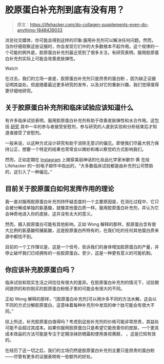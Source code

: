 # 胶原蛋白补充剂到底有没有用？

> 原文：<https://lifehacker.com/do-collagen-supplements-even-do-anything-1848439033>

浏览社交媒体，你可能会得到这样的印象:服用补充剂可以解决任何问题。然而，当你仔细观察这些证据时，你会发现它们中的大多数根本不起作用。这个规律的一个可能的例外是，胶原蛋白补充剂最近受到了很多关注，有研究表明，服用胶原蛋白补充剂实际上可能会改善皮肤弹性。

Watch

在过去，我们的立场一直是，胶原蛋白补充剂只是昂贵的蛋白粉 ，因为缺乏证据证明其益处。但是随着最近更多研究的发布，以及对它的重新兴趣，我们觉得值得更仔细地研究。

## 关于胶原蛋白补充剂和临床试验应该知道什么

有许多临床试验表明，服用胶原蛋白补充剂有助于改善皮肤弹性和水合作用。这包括 [研究](https://pubmed.ncbi.nlm.nih.gov/32017646/) 其中一半的参与者接受安慰剂，参与研究的人直到实验和分析结束后才知道谁接受了安慰剂。

一般来说，以这种方式设计研究有助于消除无意识的偏见。即使我们尽最大努力保持公正，想要一个特定的结果也常常会以微妙和难以察觉的方式影响我们。

然而，正如定期在 [Instagram](https://www.instagram.com/labmuffinbeautyscience/?hl=en) 上揭穿美丽神话的化妆品化学家米歇尔·黄 在给 Lifehacker 的一封电子邮件中指出的，“大多数临床试验都是由补充剂公司赞助的，这引入了一种偏见。”

## **目前关于胶原蛋白如何发挥作用的理论**

我一直对服用胶原蛋白补充剂持怀疑态度的一个主要原因是，在消化过程中，它只会被分解成单独的氨基酸，就像其他蛋白质一样。服用胶原蛋白补充剂，并认为它会神奇地进入你的皮肤，这并没有太大的意义。

然而，摄入胶原蛋白可能有其他影响。正如 Wong 解释的那样，胶原蛋白含有很大比例的氨基酸羟脯氨酸，这是胶原蛋白所特有的，在我们吃的任何其他蛋白质来源中都找不到。

目前的一个工作理论是，这是一个信号，告诉我们的身体增加胶原蛋白的产量，并停止破坏我们已经拥有的一些胶原蛋白。至少，这是一种更有意义的可能机制。

## 你应该补充胶原蛋白吗？

临床试验和现实生活之间往往有很大的差异。在胶原蛋白补充剂的情况下，试验期间提供的和你刚买的胶原蛋白粉瓶子里的可能会有很大的不同。

正如 Wong 解释的那样，“[胶原蛋白补充剂]可以用许多不同的方法水解。这会以不同的方式分解胶原蛋白，这意味着每种补充剂中发现的单个肽可能会有很大不同。”

综上所述，补充胶原蛋白值得吗？考虑到这些补充剂的价格可能非常昂贵，其益处可能不会超过其成本。如果你服用胶原蛋白只是希望它能改善你的皮肤，一个更具成本效益的方法可能是专注于定期涂抹防晒霜和使用类视黄醇， ，这是已知有效的。

在经历了这一切之后，我们的立场仍然是胶原蛋白补充剂主要只是昂贵的蛋白粉——尽管有更多的证据表明有一些额外的好处。